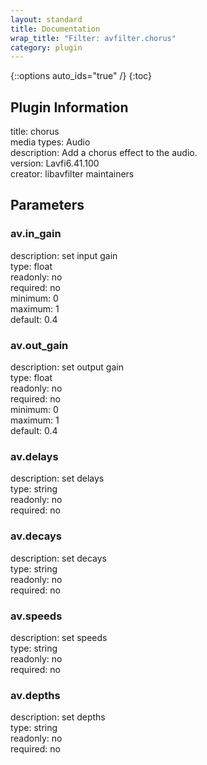 ```yaml
---
layout: standard
title: Documentation
wrap_title: "Filter: avfilter.chorus"
category: plugin
---
```

{::options auto_ids="true" /}
{:toc}

## Plugin Information

title: chorus  
media types:
Audio  
description: Add a chorus effect to the audio.  
version: Lavfi6.41.100  
creator: libavfilter maintainers  

## Parameters

### av.in_gain

  
description:
set input gain  
type: float  
readonly: no  
required: no  
minimum: 0  
maximum: 1  
default: 0.4  

### av.out_gain

  
description:
set output gain  
type: float  
readonly: no  
required: no  
minimum: 0  
maximum: 1  
default: 0.4  

### av.delays

  
description:
set delays  
type: string  
readonly: no  
required: no  

### av.decays

  
description:
set decays  
type: string  
readonly: no  
required: no  

### av.speeds

  
description:
set speeds  
type: string  
readonly: no  
required: no  

### av.depths

  
description:
set depths  
type: string  
readonly: no  
required: no  

